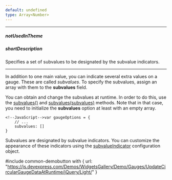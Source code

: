 ```yaml
---
default: undefined
type: Array<Number>
---
```

---
##### notUsedInTheme

##### shortDescription
Specifies a set of subvalues to be designated by the subvalue indicators.

---
In addition to one main value, you can indicate several extra values on a gauge. These are called *subvalues*. To specify the subvalues, assign an array with them to the **subvalues** field.

You can obtain and change the subvalues at runtime. In order to do this, use the [subvalues()](/api-reference/20%20Data%20Visualization%20Widgets/BaseGauge/3%20Methods/subvalues().md '{basewidgetpath}/Methods#subvalues') and [subvalues(subvalues)](/api-reference/20%20Data%20Visualization%20Widgets/BaseGauge/3%20Methods/subvalues(subvalues).md '{basewidgetpath}/Methods#subvaluessubvalues') methods. Note that in that case, you need to initialize the **subvalues** option at least with an empty array.

    <!--JavaScript-->var gaugeOptions = {
        // ...
        subvalues: []    
    }

Subvalues are designated by subvalue indicators. You can customize the appearance of these indicators using the [subvalueIndicator](/api-reference/20%20Data%20Visualization%20Widgets/dxCircularGauge/1%20Configuration/subvalueIndicator '{basewidgetpath}/Configuration/subvalueIndicator') configuration object.

#include common-demobutton with {
    url: "https://js.devexpress.com/Demos/WidgetsGallery/Demo/Gauges/UpdateCircularGaugeDataAtRuntime/jQuery/Light/"
}